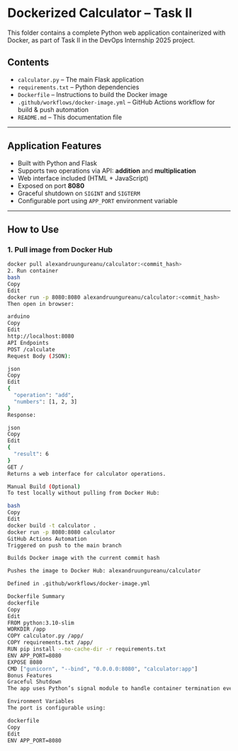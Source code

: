 # Dockerized Calculator – Task II

This folder contains a complete Python web application containerized with Docker, as part of Task II in the DevOps Internship 2025 project.

## Contents

- `calculator.py` – The main Flask application
- `requirements.txt` – Python dependencies
- `Dockerfile` – Instructions to build the Docker image
- `.github/workflows/docker-image.yml` – GitHub Actions workflow for build & push automation
- `README.md` – This documentation file

---

## Application Features

- Built with Python and Flask
- Supports two operations via API: **addition** and **multiplication**
- Web interface included (HTML + JavaScript)
- Exposed on port **8080**
- Graceful shutdown on `SIGINT` and `SIGTERM`
- Configurable port using `APP_PORT` environment variable

---

## How to Use

### 1. Pull image from Docker Hub
```bash
docker pull alexandruungureanu/calculator:<commit_hash>
2. Run container
bash
Copy
Edit
docker run -p 8080:8080 alexandruungureanu/calculator:<commit_hash>
Then open in browser:

arduino
Copy
Edit
http://localhost:8080
API Endpoints
POST /calculate
Request Body (JSON):

json
Copy
Edit
{
  "operation": "add",
  "numbers": [1, 2, 3]
}
Response:

json
Copy
Edit
{
  "result": 6
}
GET /
Returns a web interface for calculator operations.

Manual Build (Optional)
To test locally without pulling from Docker Hub:

bash
Copy
Edit
docker build -t calculator .
docker run -p 8080:8080 calculator
GitHub Actions Automation
Triggered on push to the main branch

Builds Docker image with the current commit hash

Pushes the image to Docker Hub: alexandruungureanu/calculator

Defined in .github/workflows/docker-image.yml

Dockerfile Summary
dockerfile
Copy
Edit
FROM python:3.10-slim
WORKDIR /app
COPY calculator.py /app/
COPY requirements.txt /app/
RUN pip install --no-cache-dir -r requirements.txt
ENV APP_PORT=8080
EXPOSE 8080
CMD ["gunicorn", "--bind", "0.0.0.0:8080", "calculator:app"]
Bonus Features
Graceful Shutdown
The app uses Python’s signal module to handle container termination events.

Environment Variables
The port is configurable using:

dockerfile
Copy
Edit
ENV APP_PORT=8080
